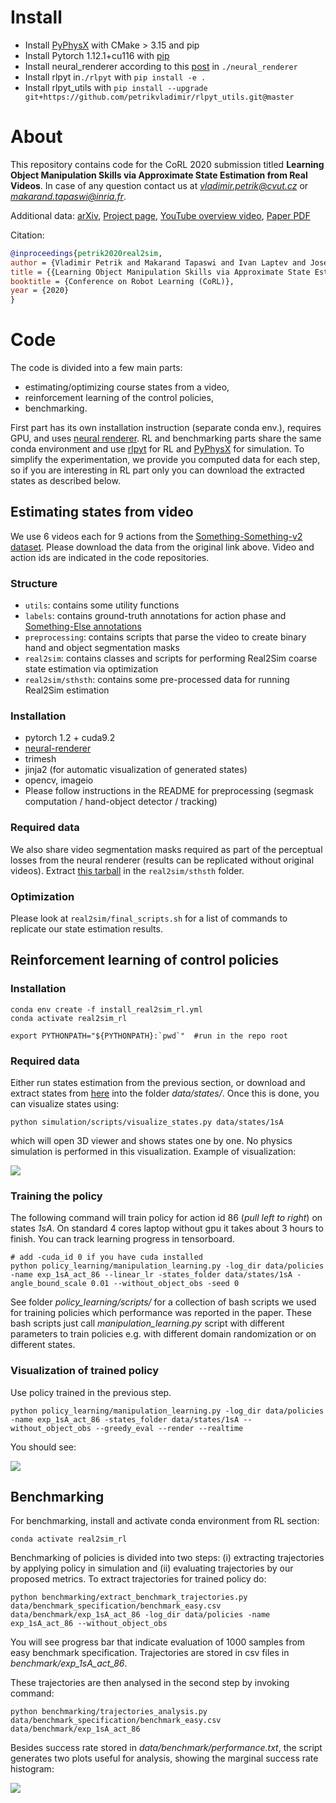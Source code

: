 
# Install
- Install [PyPhysX](https://github.com/petrikvladimir/pyphysx/) with CMake > 3.15 and pip
- Install Pytorch 1.12.1+cu116 with [pip](https://pytorch.org/get-started/previous-versions/#linux-and-windows-1)
- Install neural_renderer according to this [post](https://blog.csdn.net/axept/article/details/127359947) in `./neural_renderer`
- Install rlpyt in`./rlpyt` with `pip install -e .`
- Install rlpyt_utils with `pip install --upgrade git+https://github.com/petrikvladimir/rlpyt_utils.git@master`

# About
This repository contains code for the CoRL 2020 submission titled **Learning Object Manipulation Skills via Approximate State Estimation from Real Videos**.
In case of any question contact us at *vladimir.petrik@cvut.cz* or *makarand.tapaswi@inria.fr*.

Additional data:
[arXiv](https://arxiv.org/abs/2011.06813),
[Project page](https://data.ciirc.cvut.cz/public/projects/2020Real2Sim/), 
[YouTube overview video](https://youtu.be/0bhO3KCKVa8), 
[Paper PDF](https://drive.google.com/file/d/1DuHan9oZXznDnXiCP7J6ogWn8FMAAkIJ/view)

Citation:
```bibtex
@inproceedings{petrik2020real2sim,
author = {Vladimir Petrik and Makarand Tapaswi and Ivan Laptev and Josef Sivic},
title = {{Learning Object Manipulation Skills via Approximate State Estimation from Real Videos}},
booktitle = {Conference on Robot Learning (CoRL)},
year = {2020}
}
```

# Code
The code is divided into a few main parts: 
- estimating/optimizing course states from a video,
- reinforcement learning of the control policies,
- benchmarking.

First part has its own installation instruction (separate conda env.), requires GPU, and uses [neural renderer](https://github.com/hiroharu-kato/neural_renderer).
RL and benchmarking parts share the same conda environment and use [rlpyt](https://github.com/astooke/rlpyt) for RL and [PyPhysX](https://github.com/petrikvladimir/pyphysx/) for simulation.
To simplify the experimentation, we provide you computed data for each step, so if you are interesting in RL part only you can download the extracted states as described below.

## Estimating states from video 

We use 6 videos each for 9 actions from the [Something-Something-v2 dataset](https://20bn.com/datasets/something-something).
Please download the data from the original link above.
Video and action ids are indicated in the code repositories.

### Structure
- `utils`: contains some utility functions
- `labels`: contains ground-truth annotations for action phase and [Something-Else annotations](https://github.com/joaanna/something_else)
- `preprocessing`: contains scripts that parse the video to create binary hand and object segmentation masks
- `real2sim`: contains classes and scripts for performing Real2Sim coarse state estimation via optimization
- `real2sim/sthsth`: contains some pre-processed data for running Real2Sim estimation

### Installation
- pytorch 1.2 + cuda9.2
- [neural-renderer](https://github.com/daniilidis-group/neural_renderer)
- trimesh
- jinja2 (for automatic visualization of generated states)
- opencv, imageio
- Please follow instructions in the README for preprocessing (segmask computation / hand-object detector / tracking)

### Required data

We also share video segmentation masks required as part of the perceptual losses from the neural renderer (results can be replicated without original videos).
Extract [this tarball](https://drive.google.com/file/d/1Dy8GXQF6wqDKj_vhp5nE1uOB2T5fm0Bu/view) in the `real2sim/sthsth` folder.

### Optimization

Please look at `real2sim/final_scripts.sh` for a list of commands to replicate our state estimation results.


## Reinforcement learning of control policies

### Installation
```shell script
conda env create -f install_real2sim_rl.yml
conda activate real2sim_rl

export PYTHONPATH="${PYTHONPATH}:`pwd`"  #run in the repo root
```

### Required data
Either run states estimation from the previous section, or download and extract states from [here](https://data.ciirc.cvut.cz/public/projects/2020Real2Sim/states.zip) into the folder *data/states/*.
Once this is done, you can visualize states using:
```shell script
python simulation/scripts/visualize_states.py data/states/1sA
```
which will open 3D viewer and shows states one by one. 
No physics simulation is performed in this visualization.
Example of visualization:

![](doc/policy_learning/visualize_states.gif) 

### Training the policy
The following command will train policy for action id 86 (*pull left to right*) on states *1sA*.
On standard 4 cores laptop without gpu it takes about 3 hours to finish. 
You can track learning progress in tensorboard.

```shell script
# add -cuda_id 0 if you have cuda installed
python policy_learning/manipulation_learning.py -log_dir data/policies -name exp_1sA_act_86 --linear_lr -states_folder data/states/1sA -angle_bound_scale 0.01 --without_object_obs -seed 0
```
See folder *policy_learning/scripts/* for a collection of bash scripts we used for training policies which performance was reported in the paper.
These bash scripts just call *manipulation_learning.py* script with different parameters to train policies e.g. with different domain randomization or on different states.

### Visualization of trained policy

Use policy trained in the previous step.
```shell script
python policy_learning/manipulation_learning.py -log_dir data/policies -name exp_1sA_act_86 -states_folder data/states/1sA --without_object_obs --greedy_eval --render --realtime
```
You should see:

![](doc/policy_learning/learned_policy.gif) 


## Benchmarking
For benchmarking, install and activate conda environment from RL section:
```shell script
conda activate real2sim_rl
``` 
Benchmarking of policies is divided into two steps: (i) extracting trajectories by applying policy in simulation and (ii) evaluating trajectories by our proposed metrics.
To extract trajectories for trained policy do:
```shell script
python benchmarking/extract_benchmark_trajectories.py data/benchmark_specification/benchmark_easy.csv data/benchmark/exp_1sA_act_86 -log_dir data/policies -name exp_1sA_act_86 --without_object_obs
```
You will see progress bar that indicate evaluation of 1000 samples from easy benchmark specification.
Trajectories are stored in csv files in *benchmark/exp_1sA_act_86*.

These trajectories are then analysed in the second step by invoking command:
```shell script
python benchmarking/trajectories_analysis.py data/benchmark_specification/benchmark_easy.csv data/benchmark/exp_1sA_act_86
```
Besides success rate stored in *data/benchmark/performance.txt*, the script generates two plots useful for analysis, showing the marginal success rate histogram:

![](doc/policy_learning/success_marginal_exp_1sA_act_86.png) 
